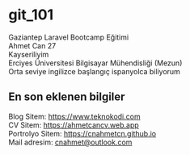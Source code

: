 # git_101
Gaziantep Laravel Bootcamp Eğitimi <br>
Ahmet Can 27 <br>
Kayseriliyim <br> 
Erciyes Üniversitesi Bilgisayar Mühendisliği (Mezun) <br>
Orta seviye ingilizce başlangıç ispanyolca biliyorum

## En son eklenen bilgiler

Blog Sitem: https://www.teknokodi.com <br>
CV Sitem: https://ahmetcancv.web.app <br>
Portrolyo Sitem: https://cnahmetcn.github.io <br>
Mail adresim: cnahmet@outlook.com 
